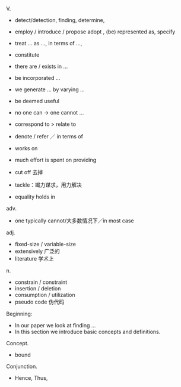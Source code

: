 V.
+ detect/detection, finding, determine,
+ employ / introduce / propose adopt , (be) represented as, specify
+ treat ... as ..., in terms of ...,
+ constitute
+ there are / exists in ...
+ be incorporated ...
+ we generate ... by varying ...
+ be deemed useful
+ no one can -> one cannot ...
+ correspond to > relate to
+ denote / refer ／ in terms of

+ works on
+ much effort is spent on providing

+ cut off 去掉
+ tackle：竭力谋求，用力解决
+ equality holds in


adv.
+ one typically cannot/大多数情况下／in most case

adj.
+ fixed-size / variable-size
+ extensively 广泛的
+ literature 学术上

n.
+ constrain / constraint
+ insertion / deletion
+ consumption / utilization
+ pseudo code 伪代码

Beginning:
+ In our paper we look at finding ...
+ In this section we introduce basic concepts and definitions.

Concept.
+ bound

Conjunction.
+ Hence, Thus,
